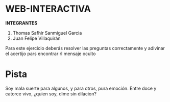 # WEB-INTERACTIVA

**INTEGRANTES**
1. Thomas Safhir Sanmiguel Garcia
2. Juan Felipe Villaquirán

Para este ejercicio deberás resolver las preguntas correctamente y adivinar el acertijo pars encontrar rl mensaje oculto

# Pista 
Soy mala suerte para algunos, y para otros, pura emoción. Entre doce y catorce vivo, ¿quien soy, dime sin dilacion?
